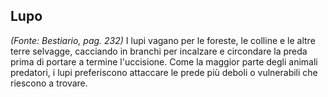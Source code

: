 ## **Lupo**

*(Fonte: Bestiario, pag. 232)* I lupi vagano per le foreste, le colline e le altre terre selvagge, cacciando in branchi per incalzare e circondare la preda prima di portare a termine l'uccisione. Come la maggior parte degli animali predatori, i lupi preferiscono attaccare le prede più deboli o vulnerabili che riescono a trovare.
